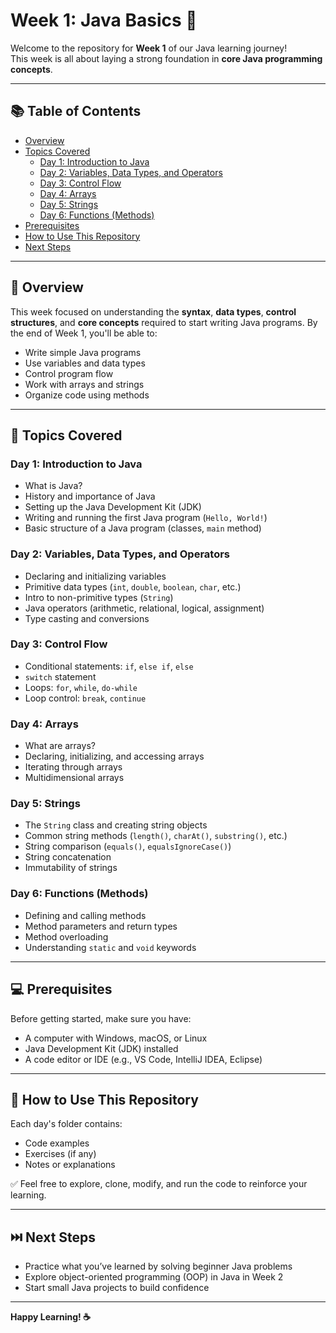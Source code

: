 # Week 1: Java Basics 🚀

Welcome to the repository for **Week 1** of our Java learning journey!  
This week is all about laying a strong foundation in **core Java programming concepts**.

---

## 📚 Table of Contents

- [Overview](#overview)
- [Topics Covered](#topics-covered)
  - [Day 1: Introduction to Java](#day-1-introduction-to-java)
  - [Day 2: Variables, Data Types, and Operators](#day-2-variables-data-types-and-operators)
  - [Day 3: Control Flow](#day-3-control-flow)
  - [Day 4: Arrays](#day-4-arrays)
  - [Day 5: Strings](#day-5-strings)
  - [Day 6: Functions (Methods)](#day-6-functions-methods)
- [Prerequisites](#prerequisites)
- [How to Use This Repository](#how-to-use-this-repository)
- [Next Steps](#next-steps)

---

## 📝 Overview

This week focused on understanding the **syntax**, **data types**, **control structures**, and **core concepts** required to start writing Java programs. By the end of Week 1, you'll be able to:
- Write simple Java programs
- Use variables and data types
- Control program flow
- Work with arrays and strings
- Organize code using methods

---

## 📌 Topics Covered

### Day 1: Introduction to Java
- What is Java?
- History and importance of Java
- Setting up the Java Development Kit (JDK)
- Writing and running the first Java program (`Hello, World!`)
- Basic structure of a Java program (classes, `main` method)

### Day 2: Variables, Data Types, and Operators
- Declaring and initializing variables
- Primitive data types (`int`, `double`, `boolean`, `char`, etc.)
- Intro to non-primitive types (`String`)
- Java operators (arithmetic, relational, logical, assignment)
- Type casting and conversions

### Day 3: Control Flow
- Conditional statements: `if`, `else if`, `else`
- `switch` statement
- Loops: `for`, `while`, `do-while`
- Loop control: `break`, `continue`

### Day 4: Arrays
- What are arrays?
- Declaring, initializing, and accessing arrays
- Iterating through arrays
- Multidimensional arrays

### Day 5: Strings
- The `String` class and creating string objects
- Common string methods (`length()`, `charAt()`, `substring()`, etc.)
- String comparison (`equals()`, `equalsIgnoreCase()`)
- String concatenation
- Immutability of strings

### Day 6: Functions (Methods)
- Defining and calling methods
- Method parameters and return types
- Method overloading
- Understanding `static` and `void` keywords

---

## 💻 Prerequisites

Before getting started, make sure you have:
- A computer with Windows, macOS, or Linux
- Java Development Kit (JDK) installed
- A code editor or IDE (e.g., VS Code, IntelliJ IDEA, Eclipse)

---

## 📂 How to Use This Repository

Each day's folder contains:
- Code examples
- Exercises (if any)
- Notes or explanations

✅ Feel free to explore, clone, modify, and run the code to reinforce your learning.

---

## ⏭️ Next Steps

- Practice what you’ve learned by solving beginner Java problems
- Explore object-oriented programming (OOP) in Java in Week 2
- Start small Java projects to build confidence

---

**Happy Learning! ☕**
